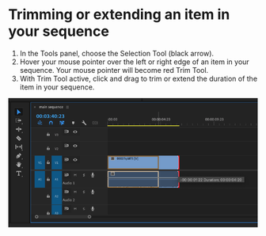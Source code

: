 # Trimming or extending an item in your sequence

1. In the Tools panel, choose the Selection Tool (black arrow).
2. Hover your mouse pointer over the left or right edge of an item in your sequence. Your mouse pointer will become red Trim Tool.
3. With Trim Tool active, click and drag to trim or extend the duration of the item in your sequence.

![Trimming a clip in the sequence.](../.gitbook/assets/trimming-or-extending-item-in-sequence.png)

